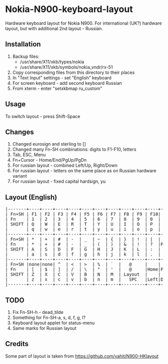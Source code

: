 Nokia-N900-keyboard-layout
==========================

Hardware keyboard layout for Nokia N900.
For international (UK?) hardware layout, but with additional 2nd layout - Russian.

Installation
------------
1. Backup files:
   - /usr/share/X11/xkb/types/nokia
   - /usr/share/X11/xkb/symbols/nokia_vndr/rx-51
2. Copy corresponding files from this directory to their places
3. In "Text Input" settings - set "English" keyboard
4. For screen keyboard - add second keyboard Russian
5. From xterm - enter "setxkbmap ru_custom"

Usage
-----
To switch layout - press Shift-Space

Changes
-------
1. Changed eurosign and sterling to []
2. Changed many Fn-SH combinations: digits to F1-F10, letters
3. Tab, ESC, Menu
4. Fn+Cursor - Home/End/PgUp/PgDn
5. For russian layout - combined Left/Up, Right/Down
6. For russian layout - letters on the same place as on Russian hardware variant
7. For russian layout - fixed capital hardsign, yu

Layout (English)
----------------
<pre>
|-------+----+----+----+----+----+----+----+----+----+----+----+-----|
| Fn+SH | F1 | F2 | F3 | F4 | F5 | F6 | F7 | F8 | F9 | F10| F11| F12 |
| Fn    | 1  | 2  | 3  | 4  | 5  | 6  | 7  | 8  | 9  | 0  | =  | Tab |
| SHIFT | Q  | W  | E  | R  | T  | Y  | U  | I  | O  | P  | ;  | Del |
|       | q  | w  | e  | r  | t  | y  | u  | i  | o  | p  | ,  | BKSP|
|-------+----+----+----+----+----+----+----+----+----+----+----+-----|
| Fn+SH | *  | +  | #  | -  | _  | ~  | {  | }  | !  | |  |    | MENU|
| Fn    | *  | +  | #  | -  | _  | (  | )  | &  | !  | ?  |PgUp| ESC |
| SHIFT | A  | S  | D  | F  | G  | H  | J  | K  | L  | :  |    | RET |
|       | a  | s  | d  | f  | g  | h  | j  | k  | l  | .  | Up | RET |
|-------+----+----+----+----+----+----+----+----+----+----+----+-----|
| Fn+SH |none|none| ^  | <  | >  | %  | `  |   @     |    |    |     |
| Fn    | [  | $  | ]  | /  | \  | "  | '  |   @     |Home|PgDn| End |
| SHIFT | Z  | X  | C  | V  | B  | N  | M  | Layout  |    |    |     |
|       | z  | x  | c  | v  | b  | n  | m  |   SPC   |Left|Down|Right|
|-------+----+----+----+----+----+----+----+---------+----+----+-----|
</pre>

TODO
----
1. Fix Fn-SH-h - dead_tilde
2. Something for Fn-SH-a, s, d, f, g, l?
3. Keyboard layout applet for status-menu
4. Same marks for Russian layout

Credits
-------
Some part of layout is taken from https://github.com/vahit/N900-HKlayout
